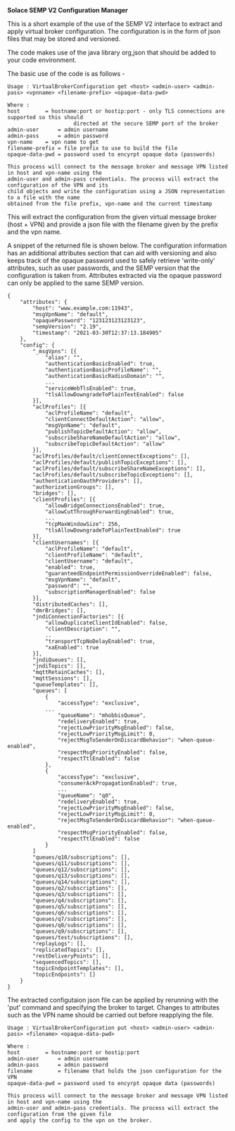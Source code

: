 **Solace SEMP V2 Configuration Manager**

This is a short example of the use of the SEMP V2 interface to extract and apply virtual broker configuration. The configuration is in the form of json files that may be stored and versioned. 

The code makes use of the java library org,json that should be added to your code environment.

The basic use of the code is as follows - 

```
Usage : VirtualBrokerConfiguration get <host> <admin-user> <admin-pass> <vpnname> <filename-prefix> <opaque-data-pwd>

Where : 
host		= hostname:port or hostip:port - only TLS connections are supported so this should
                     directed at the secure SEMP port of the broker
admin-user      = admin username 
admin-pass      = admin password 
vpn-name	= vpn name to get 
filename-prefix = file prefix to use to build the file 
opaque-data-pwd = password used to encyrpt opaque data (passwords) 
 
This process will connect to the message broker and message VPN listed in host and vpn-name using the 
admin-user and admin-pass credentials. The process will extract the configuration of the VPN and its 
child objects and write the configuration using a JSON representation to a file with the name 
obtained from the file prefix, vpn-name and the current timestamp
```  


This will extract the configuration from the given virtual message broker (host + VPN) and provide a json file with the filename given by the prefix and the vpn name. 

A snippet of the returned file is shown below. The configuration information has an additional attributes section that can aid with versioning and also keeps track of the opaque password used to safely retrieve 'write-only' attributes, such as user passwords, and the SEMP version that the configuration is taken from. Attributes extracted via the opaque password can only be applied to the same SEMP version.

```
{
    "attributes": {
        "host": "www.example.com:11943",
        "msgVpnName": "default",
        "opaquePassword": "123123123123123",
        "sempVersion": "2.19",
        "timestamp": "2021-03-30T12:37:13.184905"
    },
    "config": {
        "_msgVpns": [{
            "alias": "",
            "authenticationBasicEnabled": true,
            "authenticationBasicProfileName": "",
            "authenticationBasicRadiusDomain": "",
            ...
            "serviceWebTlsEnabled": true,
            "tlsAllowDowngradeToPlainTextEnabled": false
        }],
        "aclProfiles": [{
            "aclProfileName": "default",
            "clientConnectDefaultAction": "allow",
            "msgVpnName": "default",
            "publishTopicDefaultAction": "allow",
            "subscribeShareNameDefaultAction": "allow",
            "subscribeTopicDefaultAction": "allow"
        }],
        "aclProfiles/default/clientConnectExceptions": [],
        "aclProfiles/default/publishTopicExceptions": [],
        "aclProfiles/default/subscribeShareNameExceptions": [],
        "aclProfiles/default/subscribeTopicExceptions": [],
        "authenticationOauthProviders": [],
        "authorizationGroups": [],
        "bridges": [],
        "clientProfiles": [{
            "allowBridgeConnectionsEnabled": true,
            "allowCutThroughForwardingEnabled": true,
            ...
            "tcpMaxWindowSize": 256,
            "tlsAllowDowngradeToPlainTextEnabled": true
        }],
        "clientUsernames": [{
            "aclProfileName": "default",
            "clientProfileName": "default",
            "clientUsername": "default",
            "enabled": true,
            "guaranteedEndpointPermissionOverrideEnabled": false,
            "msgVpnName": "default",
            "password": "",
            "subscriptionManagerEnabled": false
        }],
        "distributedCaches": [],
        "dmrBridges": [],
        "jndiConnectionFactories": [{
            "allowDuplicateClientIdEnabled": false,
            "clientDescription": "",
            ..
            "transportTcpNoDelayEnabled": true,
            "xaEnabled": true
        }],
        "jndiQueues": [],
        "jndiTopics": [],
        "mqttRetainCaches": [],
        "mqttSessions": [],
        "queueTemplates": [],
        "queues": [
            {
                "accessType": "exclusive",
           	...
                "queueName": "mhobbisQueue",
                "redeliveryEnabled": true,
                "rejectLowPriorityMsgEnabled": false,
                "rejectLowPriorityMsgLimit": 0,
                "rejectMsgToSenderOnDiscardBehavior": "when-queue-enabled",
                "respectMsgPriorityEnabled": false,
                "respectTtlEnabled": false
            },
            {
                "accessType": "exclusive",
                "consumerAckPropagationEnabled": true,
                ...
                "queueName": "q0",
                "redeliveryEnabled": true,
                "rejectLowPriorityMsgEnabled": false,
                "rejectLowPriorityMsgLimit": 0,
                "rejectMsgToSenderOnDiscardBehavior": "when-queue-enabled",
                "respectMsgPriorityEnabled": false,
                "respectTtlEnabled": false
            }
        ]
        "queues/q10/subscriptions": [],
        "queues/q11/subscriptions": [],
        "queues/q12/subscriptions": [],
        "queues/q13/subscriptions": [],
        "queues/q14/subscriptions": [],
        "queues/q2/subscriptions": [],
        "queues/q3/subscriptions": [],
        "queues/q4/subscriptions": [],
        "queues/q5/subscriptions": [],
        "queues/q6/subscriptions": [],
        "queues/q7/subscriptions": [],
        "queues/q8/subscriptions": [],
        "queues/q9/subscriptions": [],
        "queues/test/subscriptions": [],
        "replayLogs": [],
        "replicatedTopics": [],
        "restDeliveryPoints": [],
        "sequencedTopics": [],
        "topicEndpointTemplates": [],
        "topicEndpoints": []
    }
}
```


The extracted configutaion json file can be applied by rerunning with the 'put' command and specifying the broker to target. Changes to attributes such as the VPN name should be carried out before reapplying the file.

```
Usage : VirtualBrokerConfiguration put <host> <admin-user> <admin-pass> <filename> <opaque-data-pwd>

Where : 
host		= hostname:port or hostip:port 
admin-user      = admin username 
admin-pass      = admin password 
filename        = filename that holds the json configuration for the VPN 
opaque-data-pwd = password used to encyrpt opaque data (passwords) 
 
This process will connect to the message broker and message VPN listed in host and vpn-name using the 
admin-user and admin-pass credentials. The process will extract the configuration from the given file  
and apply the config to the vpn on the broker. 
```
